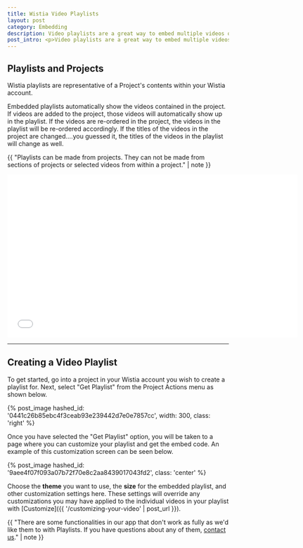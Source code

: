 ```yaml
---
title: Wistia Video Playlists
layout: post
category: Embedding
description: Video playlists are a great way to embed multiple videos on your website through a single embed.  Playlists allow you to update content in your playlist without messing with embed codes (even after embedding!).
post_intro: <p>Video playlists are a great way to embed multiple videos on your website through a single embed.  Playlists allow you to update content in your playlist without messing with embed codes (even after embedding!).</p><p>They take up less real estate than separate video embeds, while being easier to navigate.  In short, they are a super cool and useful embed type.</p>
---
```


## Playlists and Projects

Wistia playlists are representative of a Project's contents within your Wistia account.

Embedded playlists automatically show the videos contained in the project.  If videos are added to the project, those videos will automatically show up in the playlist.  If the videos are re-ordered in the project, the videos in the playlist will be re-ordered accordingly.  If the titles of the videos in the project are changed....you guessed it, the titles of the videos in the playlist will change as well.

{{ "Playlists can be made from projects. They can not be made from sections of projects or selected videos from within a project." | note }}


<div class="video_embed">
<iframe src="//fast.wistia.net/embed/playlists/aodt9etokc?media_0_0%5BautoPlay%5D=false&media_0_0%5BcontrolsVisibleOnLoad%5D=false&theme=tab&version=v1&videoOptions%5BautoPlay%5D=true&videoOptions%5BplayerColor%5D=54bbff&videoOptions%5BvideoHeight%5D=371&videoOptions%5BvideoWidth%5D=660&videoOptions%5BvolumeControl%5D=true" allowtransparency="true" frameborder="0" scrolling="no" class="wistia_playlist" name="wistia_playlist" allowfullscreen mozallowfullscreen webkitallowfullscreen oallowfullscreen msallowfullscreen width="660" height="371"></iframe>
</div>


---

## Creating a Video Playlist

To get started, go into a project in your Wistia account you wish to create a playlist for.  Next, select "Get Playlist" from the Project Actions menu as shown below.

{% post_image hashed_id: '0441c26b85ebc4f3ceab93e239442d7e0e7857cc', width: 300, class: 'right' %}

Once you have selected the "Get Playlist" option, you will be taken to a page where you can customize your playlist and get the embed code.  An example of this customization screen can be seen below.

{% post_image hashed_id: '9aee4f07f093a07b72f70e8c2aa8439017043fd2', class: 'center' %}

Choose the **theme** you want to use, the **size** for the embedded playlist, and other customization settings here. These settings will override any customizations you may have applied to the individual videos in your playlist with [Customize]({{ '/customizing-your-video' | post_url }}). 

{{ "There are some functionalities in our app that don't work as fully as we'd like them to with Playlists. If you have questions about any of them, [contact us](http://wistia.com/support/contact)." | note }}
